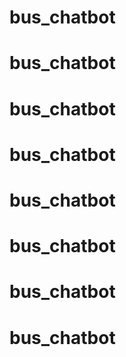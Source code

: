 # bus_chatbot
# bus_chatbot
# bus_chatbot
# bus_chatbot
# bus_chatbot
# bus_chatbot
# bus_chatbot
# bus_chatbot
